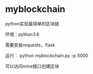 # myblockchain
python实现最简单的区块链

环境：python3.6

需要安装requests，flask

运行：
python myblockchain.py -p 5000

可以访问mine接口创建区块
